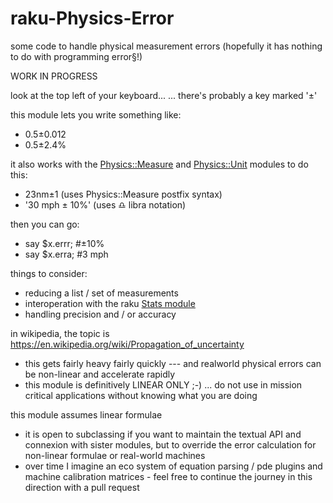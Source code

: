 # raku-Physics-Error
some code to handle physical measurement errors (hopefully it has nothing to do with programming error§!)

WORK IN PROGRESS

look at the top left of your keyboard...
... there's probably a key marked '±'

this module lets you write something like:
* 0.5±0.012
* 0.5±2.4%

it also works with the [Physics::Measure](https://github.com/p6steve/raku-Physics-Measure) and [Physics::Unit](https://github.com/p6steve/raku-Physics-Unit) modules to do this:
* 23nm±1            (uses Physics::Measure postfix syntax)
* '30 mph ± 10%'    (uses ♎️ libra notation)

then you can go:
* say $x.errr;       #±10%
* say $x.erra;       #3 mph

things to consider:
* reducing a list / set of measurements
* interoperation with the raku [Stats module](https://github.com/MattOates/Stats)
* handling precision and / or accuracy

in wikipedia, the topic is https://en.wikipedia.org/wiki/Propagation_of_uncertainty
* this gets fairly heavy fairly quickly --- and realworld physical errors can be non-linear and accelerate rapidly
* this module is definitively LINEAR ONLY ;-) ... do not use in mission critical applications without knowing what you are doing

this module assumes linear formulae
* it is open to subclassing if you want to maintain the textual API and connexion with sister modules, but to override the error calculation for non-linear formulae or real-world machines
* over time I imagine an eco system of equation parsing / pde plugins and machine calibration matrices - feel free to continue the journey in this direction with a pull request
